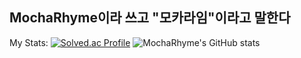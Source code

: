 ## MochaRhyme이라 쓰고 "모카라임"이라고 말한다
My Stats:
[![Solved.ac Profile](http://mazassumnida.wtf/api/generate_badge?boj=runatory)](https://solved.ac/runatory)
![MochaRhyme's GitHub stats](https://github-readme-stats.vercel.app/api?username=MochaRhyme&show_icons=true&theme=radical)
